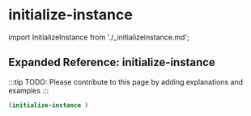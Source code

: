 # initialize-instance

import InitializeInstance from './_initializeinstance.md';

<InitializeInstance />

## Expanded Reference: initialize-instance

:::tip
TODO: Please contribute to this page by adding explanations and examples
:::

```lisp
(initialize-instance )
```
